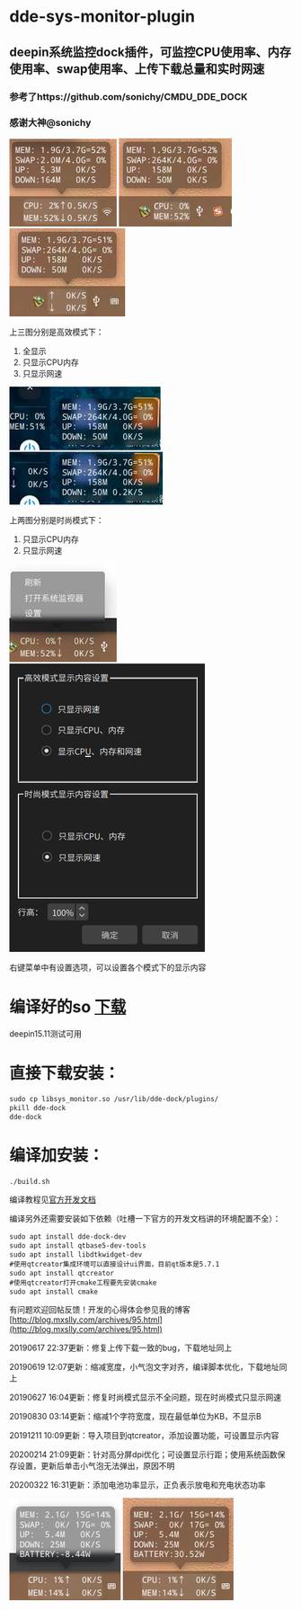 # dde-sys-monitor-plugin
## deepin系统监控dock插件，可监控CPU使用率、内存使用率、swap使用率、上传下载总量和实时网速
### 参考了https://github.com/sonichy/CMDU_DDE_DOCK
### 感谢大神@sonichy

![alt](image/高效模式全显示.png)  ![alt](image/高效模式只显示CPU内存.jpeg)  ![alt](image/高效模式只显示网速.jpeg)

上三图分别是高效模式下：
1. 全显示
2. 只显示CPU内存
3. 只显示网速

![alt](image/时尚模式只显示CPU内存.jpeg)  ![alt](image/时尚模式只显示网速.jpeg)

上两图分别是时尚模式下：
1. 只显示CPU内存
2. 只显示网速

![alt](image/高效模式右键菜单.jpeg)  ![alt](image/设置显示内容.png)

右键菜单中有设置选项，可以设置各个模式下的显示内容

# 编译好的so [下载](https://github.com/q77190858/dde-sys-monitor-plugin/raw/master/bin/libsys_monitor.so)
deepin15.11测试可用

# 直接下载安装：
```
sudo cp libsys_monitor.so /usr/lib/dde-dock/plugins/
pkill dde-dock
dde-dock
```

# 编译加安装：
`./build.sh`

编译教程见[官方开发文档](https://github.com/linuxdeepin/dde-dock/blob/master/plugins/plugin-guide/plugins-developer-guide.md
)

编译另外还需要安装如下依赖（吐槽一下官方的开发文档讲的环境配置不全）：
```
sudo apt install dde-dock-dev 
sudo apt install qtbase5-dev-tools
sudo apt install libdtkwidget-dev
#使用qtcreator集成环境可以直接设计ui界面，目前qt版本是5.7.1
sudo apt install qtcreator
#使用qtcreator打开cmake工程要先安装cmake
sudo apt install cmake
```

有问题欢迎回帖反馈！开发的心得体会参见我的博客
[http://blog.mxslly.com/archives/95.html](http://blog.mxslly.com/archives/95.html)

20190617 22:37更新：修复上传下载一致的bug，下载地址同上

20190619 12:07更新：缩减宽度，小气泡文字对齐，编译脚本优化，下载地址同上

20190627 16:04更新：修复时尚模式显示不全问题，现在时尚模式只显示网速

20190830 03:14更新：缩减1个字符宽度，现在最低单位为KB，不显示B

20191211 10:09更新：导入项目到qtcreator，添加设置功能，可设置显示内容

20200214 21:09更新：针对高分屏dpi优化；可设置显示行距；使用系统函数保存设置，更新后单击小气泡无法弹出，原因不明

20200322 16:31更新：添加电池功率显示，正负表示放电和充电状态功率

![alt](image/放电状态.png)
![alt](image/充电状态.png)